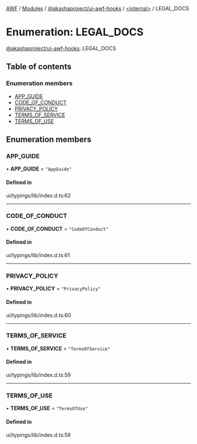 [AWF](../README.md) / [Modules](../modules.md) / [@akashaproject/ui-awf-hooks](../modules/akashaproject_ui_awf_hooks.md) / [<internal\>](../modules/akashaproject_ui_awf_hooks._internal_.md) / LEGAL\_DOCS

# Enumeration: LEGAL\_DOCS

[@akashaproject/ui-awf-hooks](../modules/akashaproject_ui_awf_hooks.md).[<internal>](../modules/akashaproject_ui_awf_hooks._internal_.md).LEGAL_DOCS

## Table of contents

### Enumeration members

- [APP\_GUIDE](akashaproject_ui_awf_hooks._internal_.LEGAL_DOCS.md#app_guide)
- [CODE\_OF\_CONDUCT](akashaproject_ui_awf_hooks._internal_.LEGAL_DOCS.md#code_of_conduct)
- [PRIVACY\_POLICY](akashaproject_ui_awf_hooks._internal_.LEGAL_DOCS.md#privacy_policy)
- [TERMS\_OF\_SERVICE](akashaproject_ui_awf_hooks._internal_.LEGAL_DOCS.md#terms_of_service)
- [TERMS\_OF\_USE](akashaproject_ui_awf_hooks._internal_.LEGAL_DOCS.md#terms_of_use)

## Enumeration members

### APP\_GUIDE

• **APP\_GUIDE** = `"AppGuide"`

#### Defined in

ui/typings/lib/index.d.ts:62

___

### CODE\_OF\_CONDUCT

• **CODE\_OF\_CONDUCT** = `"CodeOfConduct"`

#### Defined in

ui/typings/lib/index.d.ts:61

___

### PRIVACY\_POLICY

• **PRIVACY\_POLICY** = `"PrivacyPolicy"`

#### Defined in

ui/typings/lib/index.d.ts:60

___

### TERMS\_OF\_SERVICE

• **TERMS\_OF\_SERVICE** = `"TermsOfService"`

#### Defined in

ui/typings/lib/index.d.ts:59

___

### TERMS\_OF\_USE

• **TERMS\_OF\_USE** = `"TermsOfUse"`

#### Defined in

ui/typings/lib/index.d.ts:58
